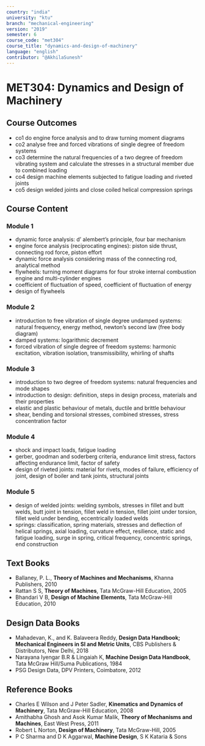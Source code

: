 ```yaml
---
country: "india"
university: "ktu"
branch: "mechanical-engineering"
version: "2019"
semester: 6
course_code: "met304"
course_title: "dynamics-and-design-of-machinery"
language: "english"
contributor: "@AkhilaSunesh"
---
```

# MET304: Dynamics and Design of Machinery

## Course Outcomes

* co1 do engine force analysis and to draw turning moment diagrams  
* co2 analyse free and forced vibrations of single degree of freedom systems  
* co3 determine the natural frequencies of a two degree of freedom vibrating system and calculate the stresses in a structural member due to combined loading  
* co4 design machine elements subjected to fatigue loading and riveted joints  
* co5 design welded joints and close coiled helical compression springs  

## Course Content

### Module 1
* dynamic force analysis: d’ alembert’s principle, four bar mechanism  
* engine force analysis (reciprocating engines): piston side thrust, connecting rod force, piston effort  
* dynamic force analysis considering mass of the connecting rod, analytical method  
* flywheels: turning moment diagrams for four stroke internal combustion engine and multi-cylinder engines  
* coefficient of fluctuation of speed, coefficient of fluctuation of energy  
* design of flywheels  

### Module 2
* introduction to free vibration of single degree undamped systems: natural frequency, energy method, newton’s second law (free body diagram)  
* damped systems: logarithmic decrement  
* forced vibration of single degree of freedom systems: harmonic excitation, vibration isolation, transmissibility, whirling of shafts  

### Module 3
* introduction to two degree of freedom systems: natural frequencies and mode shapes  
* introduction to design: definition, steps in design process, materials and their properties  
* elastic and plastic behaviour of metals, ductile and brittle behaviour  
* shear, bending and torsional stresses, combined stresses, stress concentration factor  

### Module 4
* shock and impact loads, fatigue loading  
* gerber, goodman and soderberg criteria, endurance limit stress, factors affecting endurance limit, factor of safety  
* design of riveted joints: material for rivets, modes of failure, efficiency of joint, design of boiler and tank joints, structural joints  

### Module 5
* design of welded joints: welding symbols, stresses in fillet and butt welds, butt joint in tension, fillet weld in tension, fillet joint under torsion, fillet weld under bending, eccentrically loaded welds  
* springs: classification, spring materials, stresses and deflection of helical springs, axial loading, curvature effect, resilience, static and fatigue loading, surge in spring, critical frequency, concentric springs, end construction  

## Text Books

* Ballaney, P. L., **Theory of Machines and Mechanisms**, Khanna Publishers, 2010  
* Rattan S S, **Theory of Machines**, Tata McGraw-Hill Education, 2005  
* Bhandari V B, **Design of Machine Elements**, Tata McGraw-Hill Education, 2010  

## Design Data Books

* Mahadevan, K., and K. Balaveera Reddy, **Design Data Handbook; Mechanical Engineers in SI and Metric Units**, CBS Publishers & Distributors, New Delhi, 2018  
* Narayana Iyengar B.R & Lingaiah K, **Machine Design Data Handbook**, Tata McGraw Hill/Suma Publications, 1984  
* PSG Design Data, DPV Printers, Coimbatore, 2012  

## Reference Books

* Charles E Wilson and J Peter Sadler, **Kinematics and Dynamics of Machinery**, Tata McGraw-Hill Education, 2008  
* Amithabha Ghosh and Asok Kumar Malik, **Theory of Mechanisms and Machines**, East West Press, 2011  
* Robert L Norton, **Design of Machinery**, Tata McGraw-Hill, 2005  
* P C Sharma and D K Aggarwal, **Machine Design**, S K Kataria & Sons  
